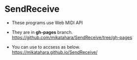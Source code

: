 # SendReceive
- These programs use Web MIDI API
- They are in <b>gh-pages</b> branch.
https://github.com/mikatahara/SendReceive/tree/gh-pages

- You can use to accsess as below. 
https://mikatahara.github.io/SendReceive/
